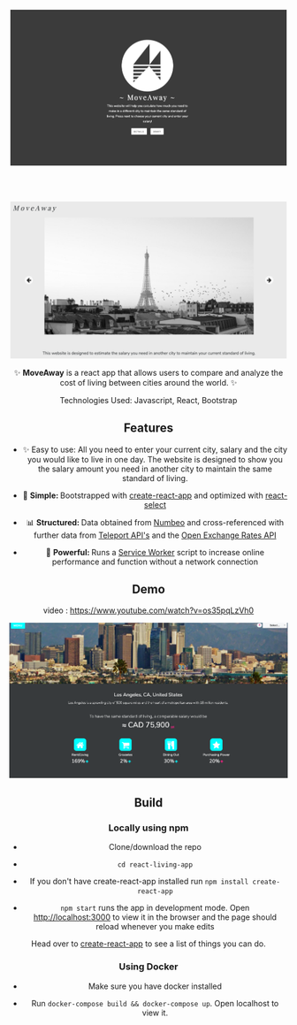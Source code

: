 <div align="center">
  <p> 
<img src="https://github.com/ZeynepSarigul/Move-Away/blob/master/src/entrypage.png" width="500" />
  </p>
  <br> </br>
<p>
<img src="https://github.com/ZeynepSarigul/Move-Away/blob/master/src/paris.png" width="500" />
  </p>

<p>✨ <strong>MoveAway</strong> is a react app that allows users to compare and analyze the cost of living between cities around   the world. ✨</p>

Technologies Used: Javascript, React, Bootstrap




## Features
* ✨ Easy to use: All you need to enter your current city, salary and the city you would like to live in one day. The website is designed to show you the salary amount you need in another city to maintain the same standard of living.

* 🔩 <strong>Simple: </strong>Bootstrapped with [create-react-app](https://github.com/facebookincubator/create-react-app) and optimized with [react-select](https://github.com/JedWatson/react-select)

* 📊 <strong>Structured: </strong> Data obtained from [Numbeo](https://www.numbeo.com/cost-of-living/) and cross-referenced with further data from [Teleport API's](https://developers.teleport.org/api/) and the [Open Exchange Rates API](https://openexchangerates.org/)

* 💪 <strong>Powerful: </strong> Runs a [Service Worker](https://github.com/w3c/ServiceWorker) script to increase online performance and function without a network connection




## Demo

video : https://www.youtube.com/watch?v=os35pqLzVh0

<img src="https://github.com/ZeynepSarigul/Move-Away/blob/master/src/lastpage.png" width="700" />

## Build

### Locally using npm
* Clone/download the repo

* `cd react-living-app`

* If you don't have create-react-app installed run `npm install create-react-app`

* `npm start` runs the app in development mode. Open [http://localhost:3000](http://localhost:3000) to view it in the browser and the page should reload whenever you make edits

<p>
Head over to <a href="https://github.com/facebookincubator/create-react-app">create-react-app</a> to see a list of things you can do.
</p>

### Using Docker

* Make sure you have docker installed

* Run `docker-compose build && docker-compose up`. Open localhost to view it.




